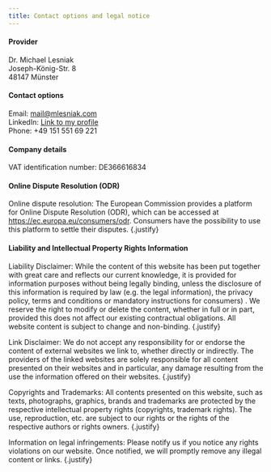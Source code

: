 ```yaml
---
title: Contact options and legal notice
---
```


#### Provider

Dr. Michael Lesniak<br>
Joseph-König-Str. 8<br>
48147 Münster<br>

#### Contact options

Email: [mail@mlesniak.com](mailto:mail@mlesniak.com)  <br/>
LinkedIn: [Link to my profile](https://www.linkedin.com/in/dr-michael-lesniak-1577a315/) <br/>
Phone: +49 151 551 69 221<br/>

#### Company details

VAT identification number: DE366616834

#### Online Dispute Resolution (ODR)

Online dispute resolution: The European Commission provides a platform for Online Dispute Resolution (ODR), which can be accessed at https://ec.europa.eu/consumers/odr. Consumers have the possibility to use this platform to settle their disputes.
{.justify}

#### Liability and Intellectual Property Rights Information

Liability Disclaimer: While the content of this website has been put together with great care and reflects our current knowledge, it is provided for information purposes without being legally binding, unless the disclosure of this information is required by law (e.g. the legal information), the privacy policy, terms and conditions or mandatory instructions for consumers) . We reserve the right to modify or delete the content, whether in full or in part, provided this does not affect our existing contractual obligations. All website content is subject to change and non-binding.
{.justify}


Link Disclaimer: We do not accept any responsibility for or endorse the content of external websites we link to, whether directly or indirectly. The providers of the linked websites are solely responsible for all content presented on their websites and in particular, any damage resulting from the use the information offered on their websites.
{.justify}

Copyrights and Trademarks: All contents presented on this website, such as texts, photographs, graphics, brands and trademarks are protected by the respective intellectual property rights (copyrights, trademark rights). The use, reproduction, etc. are subject to our rights or the rights of the respective authors or rights owners.
{.justify}

Information on legal infringements: Please notify us if you notice any rights violations on our website. Once notified, we will promptly remove any illegal content or links.
{.justify}
